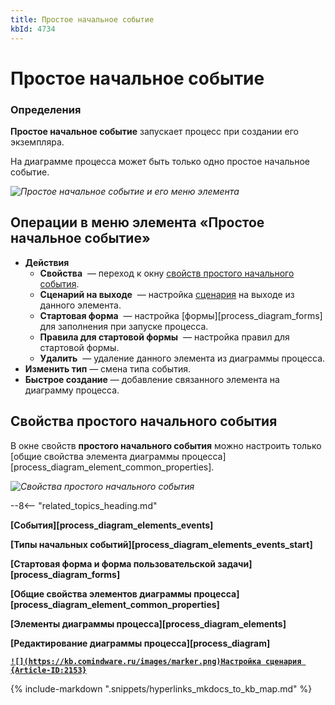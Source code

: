 ```yaml
---
title: Простое начальное событие
kbId: 4734
---
```


# Простое начальное событие

### Определения

**Простое начальное событие** запускает процесс при создании его экземпляра.

На диаграмме процесса может быть только одно простое начальное событие.

_![Простое начальное событие и его меню элемента](https://kb.comindware.ru/assets/none_start_event.png)_

## Операции в меню элемента «Простое начальное событие»

- **Действия**
    - **Свойства** *‌* — переход к окну [свойств простого начального события](#mcetoc_1h28l9f6u1).
    - **Сценарий на выходе** *‌* — настройка [сценария](https://kb.comindware.ru/article.php?id=2153) на выходе из данного элемента.
    - **Стартовая форма** *‌* — настройка [формы][process_diagram_forms] для заполнения при запуске процесса.
    - **Правила для стартовой формы** *‌* — настройка правил для стартовой формы.
    - **Удалить** *‌* — удаление данного элемента из диаграммы процесса.
- **Изменить тип** — смена типа события.
- **Быстрое создание** — добавление связанного элемента на диаграмму процесса.

## Свойства простого начального события

В окне свойств **простого начального события** можно настроить только [общие свойства элемента диаграммы процесса][process_diagram_element_common_properties].

_![Свойства простого начального события](https://kb.comindware.ru/assets/none_start_event_general_properties.png)_

--8<-- "related_topics_heading.md"

**[События][process_diagram_elements_events]**

**[Типы начальных событий][process_diagram_elements_events_start]**

**[Стартовая форма и форма пользовательской задачи][process_diagram_forms]**

**[Общие свойства элементов диаграммы процесса][process_diagram_element_common_properties]**

**[Элементы диаграммы процесса][process_diagram_elements]**

**[Редактирование диаграммы процесса][process_diagram]**

**[`![](https://kb.comindware.ru/images/marker.png)Настройка сценария {Article-ID:2153}`](https://kb.comindware.ru/article.php?id=2153)**

{% include-markdown ".snippets/hyperlinks_mkdocs_to_kb_map.md" %}

